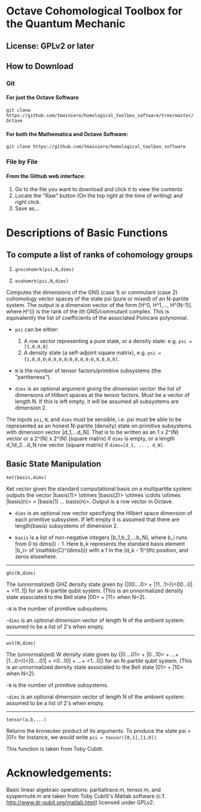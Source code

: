 # Octave Cohomological Toolbox for the Quantum Mechanic

## License: GPLv2 or later

## How to Download

### Git

#### For just the Octave Software

`git clone https://github.com/tmainiero/homological_toolbox_software/tree/master/Octave`

#### For both the Mathematica and Octave Software:

`git clone https://github.com/tmainiero/homological_toolbox_software`

### File by File

#### From the Github web interface:
1. Go to the file you want to download and click it to view the contents
2. Locate the "Raw" button (On the top right at the time of writing) and right click.
3. Save as...


# Descriptions of Basic Functions

## To compute a list of ranks of cohomology groups
1. `gnscohomrk(psi,N,dims)`

2. `ecohomrk(psi,N,dims)`

Computes the dimensions of the GNS (case 1) or commutant (case 2) cohomology vector spaces of the state psi (pure or mixed) of an N-partite system.  The output is a dimension vector of the form [H^0, H^1,..., H^(N-1)].
where H^(i) is the rank of the ith GNS/commutant complex.  This is equivalently the list of coefficients of the associated Poincare polynomial.

  * `psi` can be either:
    1. A row vector representing a pure state, or a density state: e.g. `psi = [1,0,0,0]` 
	2. A density state (a self-adjoint square matrix), e.g. `psi = [1,0,0,0;0,0,0,0;0,0,0,0;0,0,0,0,0]`.

  * `N` is the number of tensor factors/primitive subsystems (the "partiteness").

  * `dims` is an optional argument giving the *dimension vector*: the list of dimensions of Hilbert spaces at the tensor factors.  Must be a vector of length N.  If this is left empty, it will be assumed all subsystems are dimension 2.

The inputs `psi`, `N`, and `dims` must be sensible, i.e. psi must be able to be represented as an honest N-partite (density) state on primitive subsystems with dimension vector [d_1,...d_N].  That is to be written as an 1 x 2^(N) vector or a 2^(N) x 2^(N) (square matrix) if `dims` is empty, or a length d_1d_2...d_N row vector (square matrix) if `dims=[d_1, ..., d_N]`.

## Basic State Manipulation

`ket(basis,dims)`

Ket vector given the standard computational basis on a multipartite system: outputs the vector |basis(1)> \otimes |basis(2)> \otimes \cdots \otimes |basis(n)> = |basis(1) ... basis(n)>. Output is a row vector in Octave.

  * `dims` is an optional row vector specifying the Hilbert space dimension of each primitive subsystem. If left empty it is assumed that there are length(basis) subsystems of dimension 2. 

  * `basis` is a list of non-negative integers [b_1,b_2,...b_N], where b_i runs from 0 to dims(i) - 1.  Here b_k represents the standard basis element |b_i> of \mathbb{C}^(dims(i))  with a 1 in the (d_k - 1)^(th) position, and zeros elsewhere.

---

`ghz(N,dims)`

The (unnormalized) GHZ density state given by (|00....0> + |11...1>)(<00...0| + <11..1|) for an N-partite qubit system.  (This is an unnormalized density state associated to the Bell state |00> + |11> when N=2).

-`N` is the number of primitive subsystems.


-`dims` is an optional dimension vector of length N of the ambient system: assumed to be a list of 2's when empty.

---

`wst(N,dims)`

The (unnormalized) W density state given by (|0....01> + |0...10> + ...+ |1...0>)(<|0....01| + <0...10| + ...+ <1...0|) for an N-partite qubit system.  (This is an unnormalized density state associated to the Bell state |01> + |10> when N=2).

-`N` is the number of primitive subsystems.


-`dims` is an optional dimension vector of length N of the ambient system: assumed to be a list of 2's when empty.

---

`tensor(a,b,...)`

Returns the kronecker product of its arguments.  To produce the state psi = |01> for instance, we would write
`psi = tensor([0,1],[1,0])`.

This function is taken from Toby Cubitt.

# Acknowledgements:
Basic linear algebraic operations: partialtrace.m, tensor.m, and syspermute.m are taken from Toby Cubitt's Matlab software (c.f. http://www.dr-qubit.org/matlab.html) licensed under GPLv2.
